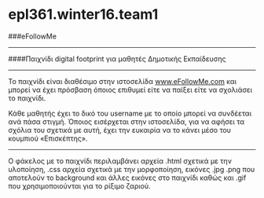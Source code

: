 # epl361.winter16.team1
###eFollowMe
___

####Παιχνίδι digital footprint για μαθητές Δημοτικής Εκπαίδευσης
___

Το παιχνίδι είναι διαθέσιμο στην ιστοσελίδα www.eFollowMe.com και μπορεί να έχει πρόσβαση
όποιος επιθυμεί είτε να παίξει είτε να σχολιάσει το παιχνίδι.

Κάθε μαθητής έχει το δικό του username με το οποίο μπορεί να συνδέεται ανά πάσα στιγμή.
Όποιος εισέρχεται στην ιστοσελίδα, για να αφήσει τα σχόλια του σχετικά με αυτή, έχει την 
ευκαιρία να το κάνει μέσο του κουμπιού «Επισκέπτης».
___

Ο φάκελος με το
παιχνίδι περιλαμβάνει αρχεία .html σχετικά με την υλοποίηση, .css αρχεία σχετικά με την
μορφοποίηση, εικόνες .jpg .png που αποτελούν το background και άλλες εικόνες στο παιχνίδι
καθώς και .gif που χρησιμοποιούνται για το ρίξιμο ζαριού.
